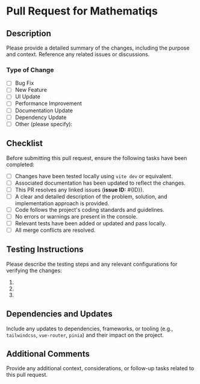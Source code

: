 # Pull Request for Mathematiqs

## Description

Please provide a detailed summary of the changes, including the purpose and context. Reference any related issues or discussions.

### Type of Change

- [ ] Bug Fix
- [ ] New Feature
- [ ] UI Update
- [ ] Performance Improvement
- [ ] Documentation Update
- [ ] Dependency Update
- [ ] Other (please specify):

## Checklist

Before submitting this pull request, ensure the following tasks have been completed:

- [ ] Changes have been tested locally using `vite dev` or equivalent.
- [ ] Associated documentation has been updated to reflect the changes.
- [ ] This PR resolves any linked issues (**issue ID:** #{ID}).
- [ ] A clear and detailed description of the problem, solution, and implementation approach is provided.
- [ ] Code follows the project's coding standards and guidelines.
- [ ] No errors or warnings are present in the console.
- [ ] Relevant tests have been added or updated and pass locally.
- [ ] All merge conflicts are resolved.

## Testing Instructions

Please describe the testing steps and any relevant configurations for verifying the changes:

1.
2.
3.

## Dependencies and Updates

Include any updates to dependencies, frameworks, or tooling (e.g., `tailwindcss`, `vue-router`, `pinia`) and their impact on the project.

## Additional Comments

Provide any additional context, considerations, or follow-up tasks related to this pull request.
